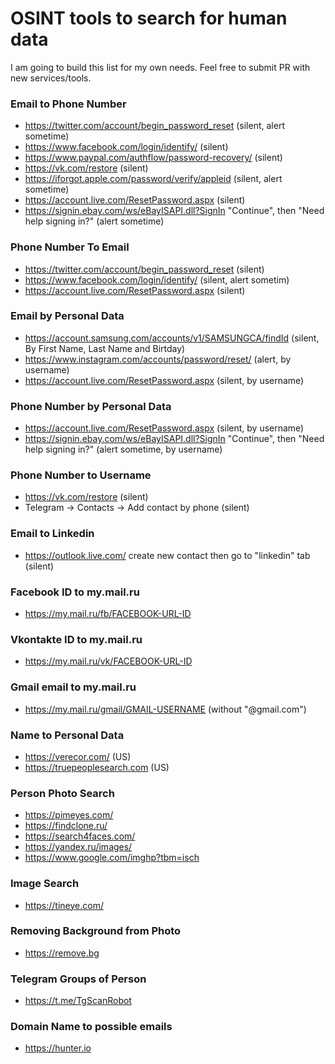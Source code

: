 # OSINT tools to search for human data

I am going to build this list for my own needs. Feel free to submit PR with new services/tools.

### Email to Phone Number

- https://twitter.com/account/begin_password_reset (silent, alert sometime)
- https://www.facebook.com/login/identify/ (silent)
- https://www.paypal.com/authflow/password-recovery/ (silent)
- https://vk.com/restore (silent)
- https://iforgot.apple.com/password/verify/appleid (silent, alert sometime)
- https://account.live.com/ResetPassword.aspx (silent)
- https://signin.ebay.com/ws/eBayISAPI.dll?SignIn "Continue", then "Need help signing in?" (alert sometime)

### Phone Number To Email

- https://twitter.com/account/begin_password_reset (silent)
- https://www.facebook.com/login/identify/ (silent, alert sometim)
- https://account.live.com/ResetPassword.aspx (silent)

### Email by Personal Data

- https://account.samsung.com/accounts/v1/SAMSUNGCA/findId (silent, By First Name, Last Name and Birtday)
- https://www.instagram.com/accounts/password/reset/ (alert, by username)
- https://account.live.com/ResetPassword.aspx (silent, by username)

### Phone Number by Personal Data

- https://account.live.com/ResetPassword.aspx (silent, by username)
- https://signin.ebay.com/ws/eBayISAPI.dll?SignIn "Continue", then "Need help signing in?" (alert sometime, by username)

### Phone Number to Username

- https://vk.com/restore (silent)
- Telegram -> Contacts -> Add contact by phone (silent)

### Email to Linkedin

- https://outlook.live.com/ create new contact then go to "linkedin" tab (silent)

### Facebook ID to my.mail.ru

- https://my.mail.ru/fb/FACEBOOK-URL-ID

### Vkontakte ID to my.mail.ru

- https://my.mail.ru/vk/FACEBOOK-URL-ID

### Gmail email to my.mail.ru

- https://my.mail.ru/gmail/GMAIL-USERNAME (without "@gmail.com")

### Name to Personal Data

- https://verecor.com/ (US)
- https://truepeoplesearch.com (US)

### Person Photo Search

- https://pimeyes.com/
- https://findclone.ru/
- https://search4faces.com/
- https://yandex.ru/images/
- https://www.google.com/imghp?tbm=isch

### Image Search

- https://tineye.com/

### Removing Background from Photo

- https://remove.bg

### Telegram Groups of Person

- https://t.me/TgScanRobot

### Domain Name to possible emails

- https://hunter.io
